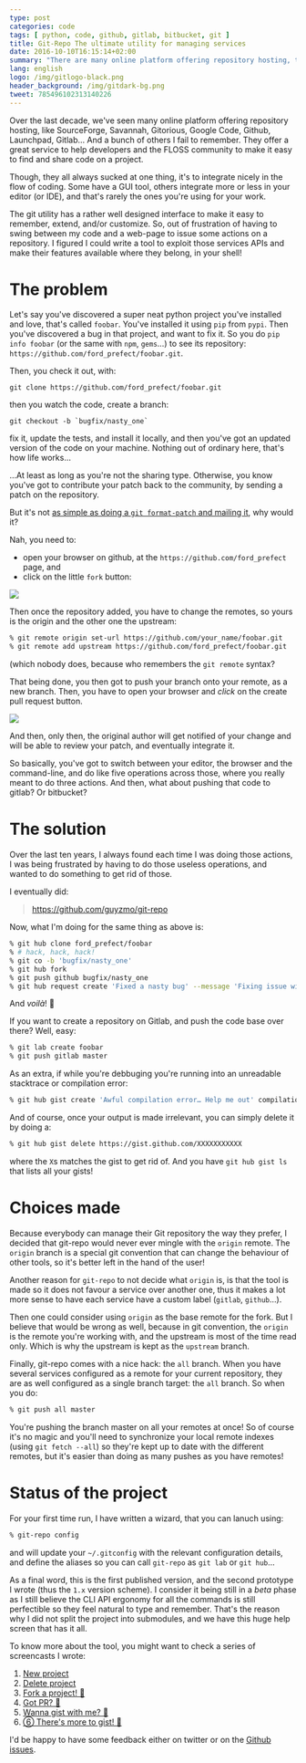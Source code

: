 ```yaml
---
type: post
categories: code
tags: [ python, code, github, gitlab, bitbucket, git ]
title: Git-Repo The ultimate utility for managing services
date: 2016-10-10T16:15:14+02:00
summary: "There are many online platform offering repository hosting, though they all suck at one thing, it's to integrate nicely in the flow of coding. Some have a GUI tool, others integrate more or less in your editor (or IDE), and that's rarely the ones you're using for your work. After the break, let me show you my take on this, with a little tool I wrote called `git-repo`…"
lang: english
logo: /img/gitlogo-black.png 
header_background: /img/gitdark-bg.png 
tweet: 785496102313140226
---
```


Over the last decade, we've seen many online platform offering repository hosting,
like SourceForge, Savannah, Gitorious, Google Code, Github, Launchpad, Gitlab… And
a bunch of others I fail to remember. They offer a great service to help developers
and the FLOSS community to make it easy to find and share code on a project.

Though, they all always sucked at one thing, it's to integrate nicely in the flow
of coding. Some have a GUI tool, others integrate more or less in your editor (or
IDE), and that's rarely the ones you're using for your work.

The git utility has a rather well designed interface to make it easy to remember,
extend, and/or customize. So, out of frustration of having to swing between my code
and a web-page to issue some actions on a repository. I figured I could write a tool
to exploit those services APIs and make their features available where they belong,
in your shell!

# The problem

Let's say you've discovered a super neat python project you've installed and
love, that's called `foobar`. You've installed it using `pip` from `pypi`. Then
you've discovered a bug in that project, and want to fix it. So you do `pip
info foobar` (or the same with `npm`, `gems`…) to see its repository:
`https://github.com/ford_prefect/foobar.git`.

Then, you check it out, with: 

``` shell
git clone https://github.com/ford_prefect/foobar.git
```
then you watch the code, create a branch:

``` shell
git checkout -b `bugfix/nasty_one`
```

fix it, update the tests, and install it locally, and then you've got an updated
version of the code on your machine. Nothing out of ordinary here, that's how life works…

…At least as long as you're not the sharing type. Otherwise, you know you've
got to contribute your patch back to the community, by sending a patch on the
repository. 

But it's not [as simple as doing a `git format-patch` and mailing it](https://www.wired.com/2012/05/torvalds_github/), why would it?

Nah, you need to:

* open your browser on github, at the `https://github.com/ford_prefect` page, and 
* click on the little `fork` button:

![](img/git-fork.jpg)

Then once the repository added, you have to change the remotes, so yours is the
origin and the other one the upstream:

``` bash
% git remote origin set-url https://github.com/your_name/foobar.git
% git remote add upstream https://github.com/ford_prefect/foobar.git
```

(which nobody does, because who remembers the `git remote` syntax?

That being done, you then got to push your branch onto your remote, as a new branch.
Then, you have to open your browser and *click* on the create pull request button.

![](img/git-pull-request.png)

And then, only then, the original author will get notified of your change and will
be able to review your patch, and eventually integrate it.

So basically, you've got to switch between your editor, the browser and the
command-line, and do like five operations across those, where you really meant
to do three actions. And then, what about pushing that code to gitlab? Or
bitbucket?

# The solution

Over the last ten years, I always found each time I was doing those actions, I was
being frustrated by having to do those useless operations, and wanted to do something
to get rid of those.

I eventually did:

> https://github.com/guyzmo/git-repo

Now, what I'm doing for the same thing as above is:

``` bash
% git hub clone ford_prefect/foobar
% # hack, hack, hack!
% git co -b 'bugfix/nasty_one'
% git hub fork
% git push github bugfix/nasty_one
% git hub request create 'Fixed a nasty bug' --message 'Fixing issue with the thing'
```

And *voilà*! 🙌

If you want to create a repository on Gitlab, and push the code base over there? Well, easy:

``` bash
% git lab create foobar
% git push gitlab master
```

As an extra, if while you're debbuging you're running into an unreadable stacktrace
or compilation error:

``` bash
% git hub gist create 'Awful compilation error… Help me out' compilation.log
```

And of course, once your output is made irrelevant, you can simply delete it by doing a:

``` bash
% git hub gist delete https://gist.github.com/XXXXXXXXXXX
```

where the `X`s matches the gist to get rid of. And you have `git hub gist ls` that lists
all your gists!

# Choices made

Because everybody can manage their Git repository the way they prefer,
I decided that git-repo would never ever mingle with the `origin` remote. The
`origin` branch is a special git convention that can change the behaviour of
other tools, so it's better left in the hand of the user!

Another reason for `git-repo` to not decide what `origin` is, is that the tool
is made so it does not favour a service over another one, thus it makes a lot
more sense to have each service have a custom label (`gitlab`, `github`…).

Then one could consider using `origin` as the base remote for the fork. But I believe
that would be wrong as well, because in git convention, the `origin` is the remote
you're working with, and the upstream is most of the time read only. Which is why
the upstream is kept as the `upstream` branch.

Finally, git-repo comes with a nice hack: the `all` branch. When you have several
services configured as a remote for your current repository, they are as well configured
as a single branch target: the `all` branch. So when you do:

``` bash
% git push all master
```

You're pushing the branch master on all your remotes at once! So of course it's no
magic and you'll need to synchronize your local remote indexes (using `git fetch --all`)
so they're kept up to date with the different remotes, but it's easier than doing as
many pushes as you have remotes!

# Status of the project

For your first time run, I have written a wizard, that you can lanuch using:

``` bash
% git-repo config
```

and will update your `~/.gitconfig` with the relevant configuration details, and
define the aliases so you can call `git-repo` as `git lab` or `git hub`…

As a final word, this is the first published version, and the second prototype
I wrote (thus the `1.x` version scheme). I consider it being still in a *beta*
phase as I still believe the CLI API ergonomy for all the commands is still
perfectible so they feel natural to type and remember. That's the reason why
I did not split the project into submodules, and we have this huge help screen
that has it all.

To know more about the tool, you might want to check a series of screencasts I wrote:

1. [New project](https://asciinema.org/a/86e5sa1m03lwfiq0r0vwulvef)
2. [Delete project](https://asciinema.org/a/5xswp3wohdnc5xcr59t07fipj)
3. [Fork a project! 🍴](https://asciinema.org/a/f2apf8yencigbeznli87jn4lh)
4. [Got PR? 👋](https://asciinema.org/a/f2apf8yencigbeznli87jn4lh)
5. [Wanna gist with me? 📎](https://asciinema.org/a/cpjuxczprkihw3ssa23cummwb)
6. [⑥ There's more to gist! 📎](https://asciinema.org/a/6t24u8pdx7y7nmwmdb7vfgr5l)

I'd be happy to have some feedback either on twitter or on the [Github issues](https://github.com/guyzmo/git-repo/issues). 
